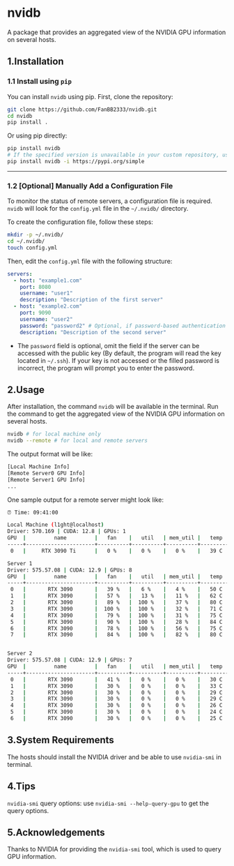 # nvidb
A package that provides an aggregated view of the NVIDIA GPU information on several hosts.
## 1.Installation
### 1.1 Install using `pip`
You can install `nvidb` using pip. First, clone the repository:
```bash
git clone https://github.com/FanBB2333/nvidb.git
cd nvidb
pip install .
```

Or using pip directly:
```bash
pip install nvidb
# If the specified version is unavailable in your custom repository, use pypi.org as the source:
pip install nvidb -i https://pypi.org/simple
```

---

### 1.2 \[Optional] Manually Add a Configuration File

To monitor the status of remote servers, a configuration file is required. `nvidb` will look for the `config.yml` file in the `~/.nvidb/` directory.

To create the configuration file, follow these steps:

```bash
mkdir -p ~/.nvidb/
cd ~/.nvidb/
touch config.yml
```

Then, edit the `config.yml` file with the following structure:

```yaml
servers:
  - host: "example1.com"
    port: 8080
    username: "user1"
    description: "Description of the first server"
  - host: "example2.com"
    port: 9090
    username: "user2"
    password: "password2" # Optional, if password-based authentication is required
    description: "Description of the second server"
```
- The `password` field is optional, omit the field if the server can be accessed with the public key (By default, the program will read the key located in `~/.ssh`). If your key is not accessed or the filled password is incorrect, the program will prompt you to enter the password.


## 2.Usage
After installation, the command `nvidb` will be available in the terminal. Run the command to get the aggregated view of the NVIDIA GPU information on several hosts.
```bash
nvidb # for local machine only
nvidb --remote # for local and remote servers
```

The output format will be like:
```bash
[Local Machine Info]
[Remote Server0 GPU Info]
[Remote Server1 GPU Info]
...

```

One sample output for a remote server might look like:
```bash
⏰ Time: 09:41:00

Local Machine (l1ght@localhost)
Driver: 570.169 | CUDA: 12.8 | GPUs: 1
GPU  |         name         |   fan    |   util   | mem_util |   temp   |     rx     |     tx     |       power        |   memory[used/total]   |      processes      
-----+----------------------+----------+----------+----------+----------+------------+------------+--------------------+------------------------+---------------------
 0   |     RTX 3090 Ti      |   0 %    |   0 %    |   0 %    |   39 C   |  350KB/s   |  500KB/s   |  P8 32.72/450.00   |        41/24564        |       gdm(17M)      

Server 1
Driver: 575.57.08 | CUDA: 12.9 | GPUs: 8
GPU  |         name         |   fan    |   util   | mem_util |   temp   |     rx     |     tx     |       power        |   memory[used/total]   |      processes      
-----+----------------------+----------+----------+----------+----------+------------+------------+--------------------+------------------------+---------------------
 0   |       RTX 3090       |   39 %   |   6 %    |   4 %    |   50 C   |  350KB/s   |  350KB/s   |  P2 150.35/350.00  |      16147/24576       | user1(16124M) gdm(4M) 
 1   |       RTX 3090       |   57 %   |   13 %   |   11 %   |   62 C   |  350KB/s   |  400KB/s   |  P2 174.41/350.00  |      17581/24576       | user1(17558M) gdm(4M) 
 2   |       RTX 3090       |   89 %   |  100 %   |   37 %   |   80 C   |  13.9MB/s  |  4.8MB/s   |  P2 314.48/350.00  |      21415/24576       | user1(21392M) gdm(4M) 
 3   |       RTX 3090       |  100 %   |  100 %   |   32 %   |   71 C   |  27.6MB/s  |  7.7MB/s   |  P2 260.81/350.00  |      21035/24576       | user1(21012M) gdm(4M) 
 4   |       RTX 3090       |   79 %   |  100 %   |   31 %   |   75 C   |  13.1MB/s  |  7.4MB/s   |  P2 321.92/350.00  |      20975/24576       | user1(20952M) gdm(4M) 
 5   |       RTX 3090       |   90 %   |  100 %   |   28 %   |   84 C   |  35.0MB/s  |  9.8MB/s   |  P2 283.55/350.00  |      21035/24576       | user1(21012M) gdm(4M) 
 6   |       RTX 3090       |   78 %   |  100 %   |   56 %   |   75 C   |  28.8MB/s  |  8.3MB/s   |  P2 349.30/350.00  |      21135/24576       | user1(21112M) gdm(4M) 
 7   |       RTX 3090       |   84 %   |  100 %   |   82 %   |   80 C   |  13.9MB/s  |  4.0MB/s   |  P2 362.74/350.00  |      21235/24576       | user1(21212M) gdm(4M) 


Server 2
Driver: 575.57.08 | CUDA: 12.9 | GPUs: 7
GPU  |         name         |   fan    |   util   | mem_util |   temp   |     rx     |     tx     |       power        |   memory[used/total]   |      processes      
-----+----------------------+----------+----------+----------+----------+------------+------------+--------------------+------------------------+---------------------
 0   |       RTX 3090       |   41 %   |   0 %    |   0 %    |   30 C   |  400KB/s   |  500KB/s   |  P8 22.33/350.00   |        18/24576        |       gdm(4M)       
 1   |       RTX 3090       |   30 %   |   0 %    |   0 %    |   33 C   |  400KB/s   |  450KB/s   |  P8 15.31/350.00   |        18/24576        |       gdm(4M)       
 2   |       RTX 3090       |   30 %   |   0 %    |   0 %    |   29 C   |  450KB/s   |  500KB/s   |   P8 7.20/350.00   |        18/24576        |       gdm(4M)       
 3   |       RTX 3090       |   30 %   |   0 %    |   0 %    |   29 C   |  500KB/s   |  500KB/s   |   P8 4.42/350.00   |        18/24576        |       gdm(4M)       
 4   |       RTX 3090       |   30 %   |   0 %    |   0 %    |   26 C   |  800KB/s   |  950KB/s   |   P8 5.04/350.00   |        18/24576        |       gdm(4M)       
 5   |       RTX 3090       |   30 %   |   0 %    |   0 %    |   24 C   |  500KB/s   |  550KB/s   |   P8 5.13/350.00   |        18/24576        |       gdm(4M)       
 6   |       RTX 3090       |   30 %   |   0 %    |   0 %    |   25 C   |  450KB/s   |  550KB/s   |   P8 8.03/350.00   |        18/24576        |       gdm(4M)       
```

## 3.System Requirements
The hosts should install the NVIDIA driver and be able to use `nvidia-smi` in terminal.

## 4.Tips
`nvidia-smi` query options: use `nvidia-smi --help-query-gpu` to get the query options.


## 5.Acknowledgements
Thanks to NVIDIA for providing the `nvidia-smi` tool, which is used to query GPU information.